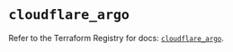 # `cloudflare_argo`

Refer to the Terraform Registry for docs: [`cloudflare_argo`](https://registry.terraform.io/providers/cloudflare/cloudflare/4.40.0/docs/resources/argo).
